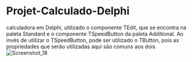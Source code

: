 # Projet-Calculado-Delphi
calculadora em Delphi, utilizado o componente TEdit, que se encontra na paleta Standard e o componente TSpeedButton da paleta Additional. Ao invés de utilizar o TSpeedButton, pode ser utilizado o TButton, pois as propriedades que serão utilizadas aqui são comuns aos dois
![Screenshot_18](https://user-images.githubusercontent.com/83443899/236875134-df3ef701-07b0-4b42-97b8-d1ef1690d3bf.png)
